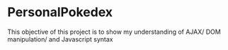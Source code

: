 # PersonalPokedex
This objective of this project is to show my understanding of AJAX/ DOM manipulation/ and Javascript syntax
